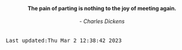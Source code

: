 
<div align="center"><b><span>The pain of parting is nothing to the joy of meeting again.</span></b><br><br><i> - Charles Dickens</i></div>
<br><br><kbd>Last updated:Thu Mar  2 12:38:42 2023</kbd>
